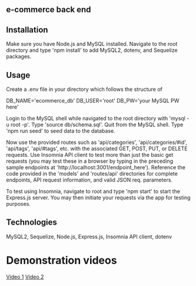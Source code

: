 ## e-commerce back end

## Installation
Make sure you have Node.js and MySQL installed. Navigate to the root directory and type 'npm install' to add MySQL2, dotenv, and Sequelize packages.

## Usage
Create a .env file in your directory which follows the structure of 

DB_NAME='ecommerce_db'
DB_USER='root'
DB_PW='your MySQL PW here'

Login to the MySQL shell while navigated to the root directory with 'mysql -u root -p'. Type 'source db/schema.sql'. Quit from the MySQL shell. Type 'npm run seed' to seed data to the database.

Now use the provided routes such as 'api/categories', 'api/categories/#id', 'api/tags', 'api/#tags', etc. with the associated GET, POST, PUT, or DELETE requests. Use Insomnia API client to test more than just the basic get requests (you may test these in a browser by typing in the preceding sample endpoints at 'http://localhost:3001/endpoint_here'). Reference the code provided in the 'models' and 'routes/api' directories for complete endpoints, API request information, and valid JSON req. parameters.

To test using Insomnia, navigate to root and type 'npm start' to start the Express.js server. You may then initiate your requests via the app for testing purposes. 

## Technologies
MySQL2, Sequelize, Node.js, Express.js, Insomnia API client, dotenv

# Demonstration videos
<a href="https://drive.google.com/file/d/16E6R2Ynz10J6yT0Ttp3A2Dhcid7IxGm4/view?usp=sharing" target="_blank">Video 1</a>
<a href="https://drive.google.com/file/d/1Rz2zdPCVRZ3heExvZSINKYnAEDpAH-nu/view?usp=sharing" target="_blank">Video 2</a>

